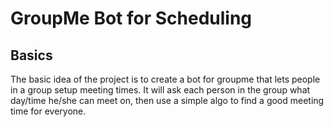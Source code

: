 # GroupMe Bot for Scheduling 

## Basics 
The basic idea of the project is to create a bot for groupme that lets people in a group setup meeting times. It will ask each person in the group what day/time he/she can meet on, then use a simple algo to find a good meeting time for everyone. 
